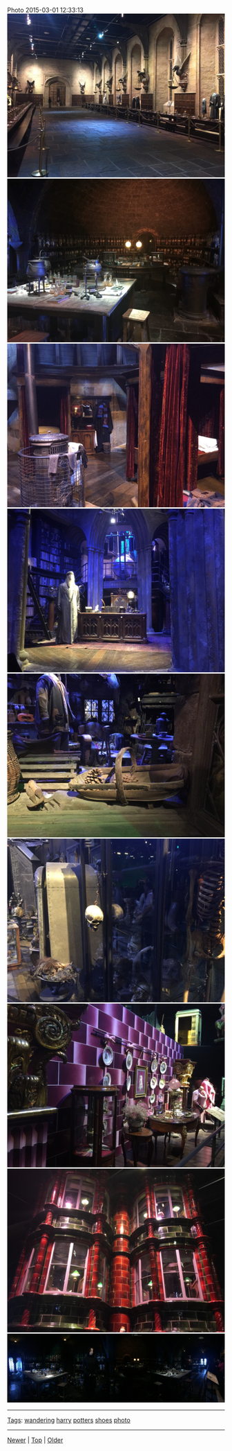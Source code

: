 <!--
title: Photo 2015-03-01 12
date: 2020-06-28T14:57:48.958Z
tags: wandering, harry, potters, shoes, photo
-->










Photo 2015-03-01 12:33:13
![](112405877147-0.jpg)
![](112405877147-1.jpg)
![](112405877147-2.jpg)
![](112405877147-3.jpg)
![](112405877147-4.jpg)
![](112405877147-5.jpg)
![](112405877147-6.jpg)
![](112405877147-7.jpg)
![](112405877147-8.jpg)

<!--BOTTOM-POST-NAVIGATION-->
---

[Tags](tags.md): [wandering](tag-wandering.md) [harry](tag-harry.md) [potters](tag-potters.md) [shoes](tag-shoes.md) [photo](tag-photo.md)

---

[Newer](112355264272.md) | [Top](index.md) | [Older](112510942907.md)